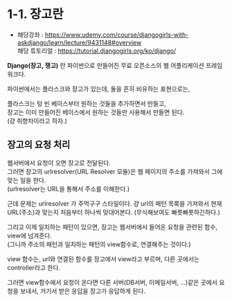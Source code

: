 # 1-1. 장고란
- 해당강좌 : https://www.udemy.com/course/djangogirls-with-askdjango/learn/lecture/9431148#overview  
해당 튜토리얼 : https://tutorial.djangogirls.org/ko/django/

**Django(장고, 쟁고)** 란 파이썬으로 만들어진 무료 오픈소스의 웹 어플리케이션 프레임워크다.

파이썬에서는 플라스크와 장고가 있는데, 둘을 흔히 비유하는 표현으로는,  

플라스크는 텅 빈 베이스부터 원하는 것들을 추가하면서 만들고,  
장고는 이미 만들어진 베이스에서 원하는 것들만 사용해서 만들면 된다.  
(걍 취향차이라고 하자.)

## 장고의 요청 처리

웹서버에서 요청이 오면 장고로 전달된다.  
그러면 장고의 urlresolver(URL Resolver 모듈)은 웹 페이지의 주소를 가져와서 그에 맞는 일을 한다.  
(urlresolver는 URL을 통해서 주소를 이해한다.)

근데 문제는 urlresolver 가 주먹구구 스타일이다. 걍 url의 패턴 목록을 가져와서 현재 URL(주소)과 맞는지 처음부터 하나씩 맞대어본다. (무식해보여도 빠릇빠릇하긴하다.)

그리고 이제 일치하는 패턴이 있으면, 장고는 웹서버에서 들어온 요청을 관련된 함수, view에 넘겨준다.  
(그니까 주소의 패턴과 일치하는 패턴의 view함수로, 연결해주는 것이다.)

view 함수는, url와 연결된 함수를 장고에서 view라고 부르며, 다른 곳에서는 controller라고 한다.  

그러면 view함수에서 요청이 온다면 다른 서버(DB서버, 이메일서버, ...)같은 곳에서 요청을 보내서, 거기서 받은 응답을 장고가 응답하게 된다.

